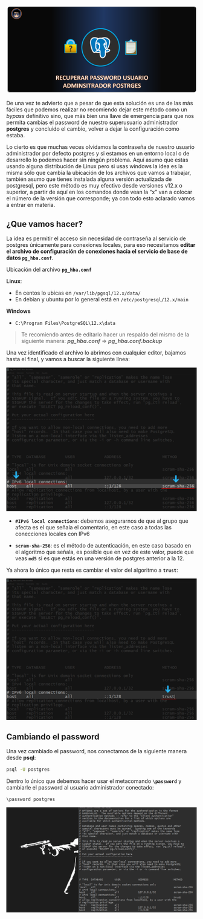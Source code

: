 [comment]: <> (Author: Marco Contreras Herrera)
[comment]: <> (Email: enidev911@gmail.com)

![banner](./assets/banner.png)

<a name="top"></a>

 
De una vez te advierto que a pesar de que esta solución es una de las más fáciles que podemos realizar no recomiendo dejar este método como un *bypass* definitivo sino, que más bien una llave de emergencia para que nos permita cambias el password de nuestro superusuario administrador **postgres** y concluido el cambio, volver a dejar la configuración como estaba.

Lo cierto es que muchas veces olvidamos la contraseña de nuestro usuario administrador por defecto postgres y si estamos en un entorno local o de desarrollo lo podemos hacer sin ningún problema. Aquí asumo que estas usando alguna distribución de Linux pero si usas windows la idea es la misma sólo que cambia la ubicación de los archivos que vamos a trabajar, también asumo que tienes instalada alguna versión actualizada de postgresql, pero este método es muy efectivo desde versiones v12.x o superior, a partir de aquí en los comandos donde vean la “x” van a colocar el número de la versión que corresponde; ya con todo esto aclarado vamos a entrar en materia.


## ¿Que vamos hacer?

La idea es permitir el acceso sin necesidad de contraseña al servicio de postgres únicamente para conexiones locales, para eso necesitamos **editar el archivo de configuración de conexiones hacia el servicio de base de datos `pg_hba.conf`**.


Ubicación del archivo **`pg_hba.conf`**

**Linux**: 

- En centos lo ubicas en `/var/lib/pgsql/12.x/data/`
- En debian y ubuntu por lo general está en `/etc/postgresql/12.x/main`

**Windows**

- `C:\Program Files\PostgreSQL\12.x\data`


> Te recomiendo antes de editarlo hacer un respaldo del mismo de la siguiente manera: ***pg_hba.conf*** => ***pg_hba.conf.backup***


Una vez identificado el archivo lo abrimos con cualquier editor, bajamos hasta el final, y vamos a buscar la siguiente línea:  

![pg_hba.conf](./assets/pg_hba_windows.png)

- **`#IPv6 local connections`**: debemos asegurarnos de que al grupo que afecta es el que señala el comentario, en este caso a todas las conecciones locales con IPv6

- **`scram-sha-256`**: es el método de autenticación, en este caso basado en el algoritmo que señala, es posible que en vez de este valor, puede que veas  **`md5`** si es que estás en una versión de postgres anterior a la 12.


Ya ahora lo único que resta es cambiar el valor del algoritmo a **`trust`**:


![pg_hba.conf](./assets/pg_hba_trust.png)


## Cambiando el password


Una vez cambiado el password, nos conectamos de la siguiente manera desde **psql**: 


```bash
psql -U postgres
```

Dentro lo único que debemos hacer usar el metacomando **`\password`** y cambiarle el password al usuario administrador conectado:  

```psql
\password postgres
```

![cambio de password aplicado](./assets/cambio-de-password-aplicado.gif)





